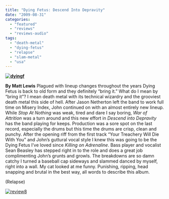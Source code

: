 ```yaml
---
title: "Dying Fetus: Descend Into Depravity"
date: "2009-08-31"
categories: 
  - "featured"
  - "reviews"
  - "reviews-audio"
tags: 
  - "death-metal"
  - "dying-fetus"
  - "relapse"
  - "slam-metal"
  - "usa"
---
```


**[![dyingf](http://www.hellbound.ca/wp-content/uploads/2009/08/dyingf.jpg "dyingf")](http://www.hellbound.ca/wp-content/uploads/2009/08/dyingf.jpg)**

**By Matt Lewis** Plagued with lineup changes throughout the years Dying Fetus is back to old form and they definitely “bring it.” What do I mean by “bring it”? I mean death metal with its technical wizardry and the grooviest death metal this side of hell. After Jason Netherton left the band to work full time on Misery Index, John continued on with an almost entirely new lineup. While _Stop At Nothing_ was weak, tired and dare I say boring, _War of Attrition_ was a turn around and this new effort in _Descend into Depravity_ has the band playing for keeps. Production was a sore spot on the last record, especially the drums but this time the drums are crisp, clean and punchy. After the opening riff from the first track “Your Treachery Will Die With You” and John’s guttural vocal style I knew this was going to be the Dying Fetus I’ve loved since _Killing on Adrenaline_. Bass player and vocalist Sean Beasley has stepped right in to the role and does a great job complimenting John’s grunts and growls. The breakdowns are so damn catchy I turned a baseball cap sideways and slammed danced by myself, right into a wall. My cat looked at me funny. Punishing, ripping, head snapping and brutal in the best way, all words to describe this album.

(Relapse)

[![review8](http://www.hellbound.ca/wp-content/uploads/2009/07/review8.png "review8")](http://www.hellbound.ca/wp-content/uploads/2009/07/review8.png)
